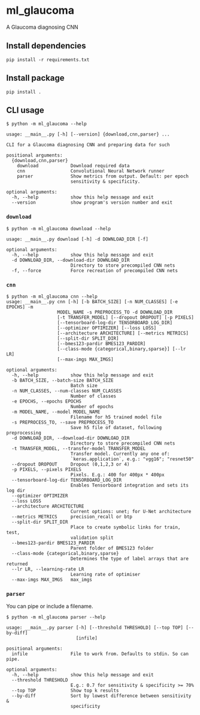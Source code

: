 ml_glaucoma
===========
A Glaucoma diagnosing CNN

## Install dependencies

    pip install -r requirements.txt

## Install package

    pip install .

## CLI usage

    $ python -m ml_glaucoma --help

    usage: __main__.py [-h] [--version] {download,cnn,parser} ...

    CLI for a Glaucoma diagnosing CNN and preparing data for such
    
    positional arguments:
      {download,cnn,parser}
        download            Download required data
        cnn                 Convolutional Neural Network runner
        parser              Show metrics from output. Default: per epoch
                            sensitivity & specificity.
    
    optional arguments:
      -h, --help            show this help message and exit
      --version             show program's version number and exit


### `download`

    $ python -m ml_glaucoma download --help
    
    usage: __main__.py download [-h] -d DOWNLOAD_DIR [-f]
    
    optional arguments:
      -h, --help            show this help message and exit
      -d DOWNLOAD_DIR, --download-dir DOWNLOAD_DIR
                            Directory to store precompiled CNN nets
      -f, --force           Force recreation of precompiled CNN nets

### `cnn`

    $ python -m ml_glaucoma cnn --help
    usage: __main__.py cnn [-h] [-b BATCH_SIZE] [-n NUM_CLASSES] [-e EPOCHS] -m
                       MODEL_NAME -s PREPROCESS_TO -d DOWNLOAD_DIR
                       [-t TRANSFER_MODEL] [--dropout DROPOUT] [-p PIXELS]
                       [--tensorboard-log-dir TENSORBOARD_LOG_DIR]
                       [--optimizer OPTIMIZER] [--loss LOSS]
                       [--architecture ARCHITECTURE] [--metrics METRICS]
                       [--split-dir SPLIT_DIR]
                       [--bmes123-pardir BMES123_PARDIR]
                       [--class-mode {categorical,binary,sparse}] [--lr LR]
                       [--max-imgs MAX_IMGS]

    optional arguments:
      -h, --help            show this help message and exit
      -b BATCH_SIZE, --batch-size BATCH_SIZE
                            Batch size
      -n NUM_CLASSES, --num-classes NUM_CLASSES
                            Number of classes
      -e EPOCHS, --epochs EPOCHS
                            Number of epochs
      -m MODEL_NAME, --model MODEL_NAME
                            Filename for h5 trained model file
      -s PREPROCESS_TO, --save PREPROCESS_TO
                            Save h5 file of dataset, following preprocessing
      -d DOWNLOAD_DIR, --download-dir DOWNLOAD_DIR
                            Directory to store precompiled CNN nets
      -t TRANSFER_MODEL, --transfer-model TRANSFER_MODEL
                            Transfer model. Currently any one of:
                            `keras.application`, e.g.: "vgg16"; "resnet50"
      --dropout DROPOUT     Dropout (0,1,2,3 or 4)
      -p PIXELS, --pixels PIXELS
                            Pixels. E.g.: 400 for 400px * 400px
      --tensorboard-log-dir TENSORBOARD_LOG_DIR
                            Enables Tensorboard integration and sets its log dir
      --optimizer OPTIMIZER
      --loss LOSS
      --architecture ARCHITECTURE
                            Current options: unet; for U-Net architecture
      --metrics METRICS     precision_recall or btp
      --split-dir SPLIT_DIR
                            Place to create symbolic links for train, test,
                            validation split
      --bmes123-pardir BMES123_PARDIR
                            Parent folder of BMES123 folder
      --class-mode {categorical,binary,sparse}
                            Determines the type of label arrays that are returned
      --lr LR, --learning-rate LR
                            Learning rate of optimiser
      --max-imgs MAX_IMGS   max_imgs

### `parser`
You can pipe or include a filename.

    $ python -m ml_glaucoma parser --help

    usage: __main__.py parser [-h] [--threshold THRESHOLD] [--top TOP] [--by-diff]
                              [infile]
    
    positional arguments:
      infile                File to work from. Defaults to stdin. So can pipe.
    
    optional arguments:
      -h, --help            show this help message and exit
      --threshold THRESHOLD
                            E.g.: 0.7 for sensitivity & specificity >= 70%
      --top TOP             Show top k results
      --by-diff             Sort by lowest difference between sensitivity &
                            specificity
